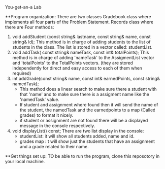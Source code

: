 
You-get-an-a Lab 

**Program organization:
There are two classes 
  Gradebook class where implements all four parts of the Problem Statement. 
  Records class where there are Four methods:
1) void addStudent (const string& lastname, const string& name, const  string& Id);
   This method is in charge of adding students to the list of students in the class.
   The list is stored in a vector called: studentList.
2) void addTask( const string& nameTask, const int& totalPoints);
   This method is in charge of adding 'nameTask' to the AssigmentList vector and 'totalPoints' to the TotalPoints vectors.
   (they are stored independently for direct and easy access to each of them when required)
4) int addGrade(const string& name, const int& earnedPoints, const string& namedTask);
   - This method does a linear search to make sure there a student with that 'name' and to make sure there is a assigment name like the 'namedTask' value.
   - If student and assignment where found then it will send the name of the student, the namedTask and the earnedpoints to a map (Called grades) to format it nicely.
   - if student or assignment are not found there will be a displayed message in the console respectively.
5) void displayList() const;
    There are two list display in the console:
     - studentList: it will show all students added, name and id.
     - grades map : t will show just the students that have an assignment and a grade related to their name.
       
**Get things set up:
  TO be able to run the program, clone this reposotory in your local machine. 

